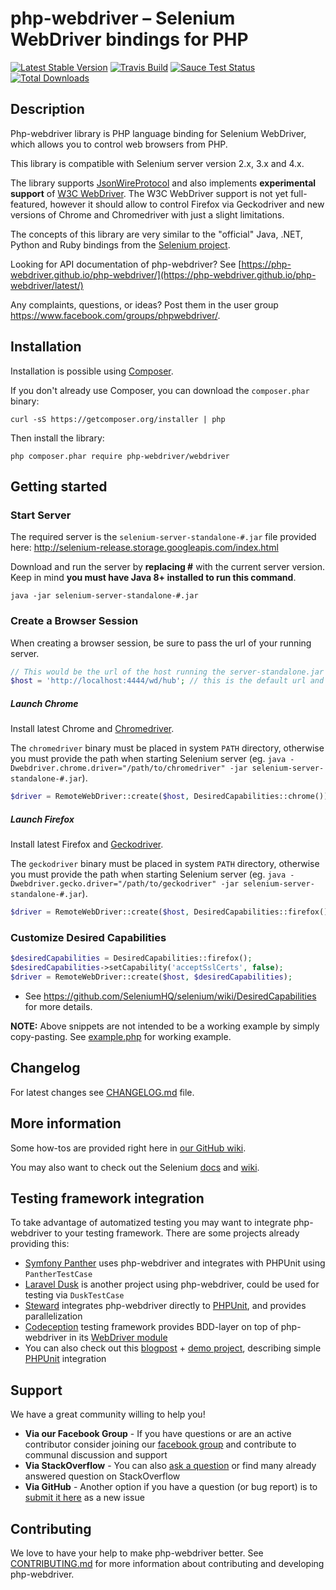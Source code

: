 # php-webdriver – Selenium WebDriver bindings for PHP

[![Latest Stable Version](https://img.shields.io/packagist/v/php-webdriver/webdriver.svg?style=flat-square)](https://packagist.org/packages/php-webdriver/webdriver)
[![Travis Build](https://img.shields.io/travis/php-webdriver/php-webdriver/master.svg?style=flat-square)](https://travis-ci.com/php-webdriver/php-webdriver)
[![Sauce Test Status](https://saucelabs.com/buildstatus/php-webdriver)](https://saucelabs.com/u/php-webdriver)
[![Total Downloads](https://img.shields.io/packagist/dd/php-webdriver/webdriver.svg?style=flat-square)](https://packagist.org/packages/php-webdriver/webdriver)

## Description
Php-webdriver library is PHP language binding for Selenium WebDriver, which allows you to control web browsers from PHP.

This library is compatible with Selenium server version 2.x, 3.x and 4.x.

The library supports [JsonWireProtocol](https://github.com/SeleniumHQ/selenium/wiki/JsonWireProtocol) and also
implements **experimental support** of [W3C WebDriver](https://w3c.github.io/webdriver/webdriver-spec.html).
The W3C WebDriver support is not yet full-featured, however it should allow to control Firefox via Geckodriver and new
versions of Chrome and Chromedriver with just a slight limitations.

The concepts of this library are very similar to the "official" Java, .NET, Python and Ruby bindings from the
[Selenium project](https://github.com/SeleniumHQ/selenium/).

Looking for API documentation of php-webdriver? See [https://php-webdriver.github.io/php-webdriver/](https://php-webdriver.github.io/php-webdriver/latest/)

Any complaints, questions, or ideas? Post them in the user group https://www.facebook.com/groups/phpwebdriver/.

## Installation

Installation is possible using [Composer](https://getcomposer.org/).

If you don't already use Composer, you can download the `composer.phar` binary:

    curl -sS https://getcomposer.org/installer | php

Then install the library:

    php composer.phar require php-webdriver/webdriver

## Getting started

### Start Server

The required server is the `selenium-server-standalone-#.jar` file provided here: http://selenium-release.storage.googleapis.com/index.html

Download and run the server by **replacing #** with the current server version. Keep in mind **you must have Java 8+ installed to run this command**.

    java -jar selenium-server-standalone-#.jar

### Create a Browser Session

When creating a browser session, be sure to pass the url of your running server.

```php
// This would be the url of the host running the server-standalone.jar
$host = 'http://localhost:4444/wd/hub'; // this is the default url and port where Selenium server starts
```

##### Launch Chrome

Install latest Chrome and [Chromedriver](https://sites.google.com/a/chromium.org/chromedriver/downloads).

The `chromedriver` binary must be placed in system `PATH` directory, otherwise you must provide the path when starting Selenium server
(eg. `java -Dwebdriver.chrome.driver="/path/to/chromedriver" -jar selenium-server-standalone-#.jar`).

```php
$driver = RemoteWebDriver::create($host, DesiredCapabilities::chrome());
```

##### Launch Firefox

Install latest Firefox and [Geckodriver](https://github.com/mozilla/geckodriver/releases).

The `geckodriver` binary must be placed in system `PATH` directory, otherwise you must provide the path when starting Selenium server
(eg. `java -Dwebdriver.gecko.driver="/path/to/geckodriver" -jar selenium-server-standalone-#.jar`).


```php
$driver = RemoteWebDriver::create($host, DesiredCapabilities::firefox());
```

### Customize Desired Capabilities

```php
$desiredCapabilities = DesiredCapabilities::firefox();
$desiredCapabilities->setCapability('acceptSslCerts', false);
$driver = RemoteWebDriver::create($host, $desiredCapabilities);
```

* See https://github.com/SeleniumHQ/selenium/wiki/DesiredCapabilities for more details.

**NOTE:** Above snippets are not intended to be a working example by simply copy-pasting. See [example.php](example.php) for working example.

## Changelog
For latest changes see [CHANGELOG.md](CHANGELOG.md) file.

## More information

Some how-tos are provided right here in [our GitHub wiki](https://github.com/php-webdriver/php-webdriver/wiki).

You may also want to check out the Selenium [docs](http://docs.seleniumhq.org/docs/) and [wiki](https://github.com/SeleniumHQ/selenium/wiki).

## Testing framework integration

To take advantage of automatized testing you may want to integrate php-webdriver to your testing framework.
There are some projects already providing this:

- [Symfony Panther](https://github.com/symfony/panther) uses php-webdriver and integrates with PHPUnit using `PantherTestCase`
- [Laravel Dusk](https://laravel.com/docs/dusk) is another project using php-webdriver, could be used for testing via `DuskTestCase`
- [Steward](https://github.com/lmc-eu/steward) integrates php-webdriver directly to [PHPUnit](https://phpunit.de/), and provides parallelization
- [Codeception](http://codeception.com) testing framework provides BDD-layer on top of php-webdriver in its [WebDriver module](http://codeception.com/docs/modules/WebDriver)
- You can also check out this [blogpost](http://codeception.com/11-12-2013/working-with-phpunit-and-selenium-webdriver.html) + [demo project](https://github.com/DavertMik/php-webdriver-demo), describing simple [PHPUnit](https://phpunit.de/) integration

## Support

We have a great community willing to help you!

- **Via our Facebook Group** - If you have questions or are an active contributor consider joining our [facebook group](https://www.facebook.com/groups/phpwebdriver/) and contribute to communal discussion and support
- **Via StackOverflow** - You can also [ask a question](https://stackoverflow.com/questions/ask?tags=php+selenium-webdriver) or find many already answered question on StackOverflow
- **Via GitHub** - Another option if you have a question (or bug report) is to [submit it here](https://github.com/php-webdriver/php-webdriver/issues/new) as a new issue

## Contributing

We love to have your help to make php-webdriver better. See [CONTRIBUTING.md](CONTRIBUTING.md) for more information about contributing and developing php-webdriver.
